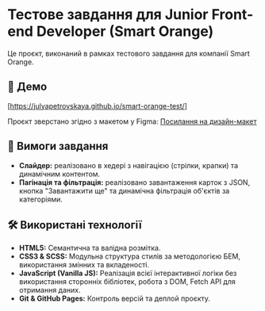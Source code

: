 # Тестове завдання для Junior Front-end Developer (Smart Orange)

Це проєкт, виконаний в рамках тестового завдання для компанії Smart Orange.

## 🚀 Демо
[https://julyapetrovskaya.github.io/smart-orange-test/]


Проєкт зверстано згідно з макетом у Figma:
[Посилання на дизайн-макет](https://www.figma.com/design/pZ9KKlefGW6BqE1xWvExqM/Text-SmartOrange?node-id=0-1&t=GAlAIGlTV1w29WKy-1)

## 📝 Вимоги завдання

- **Слайдер:** реалізовано в хедері з навігацією (стрілки, крапки) та динамічним контентом.
- **Пагінація та фільтрація:** реалізовано завантаження карток з JSON, кнопка "Завантажити ще" та динамічна фільтрація об'єктів за категоріями.

## 🛠️ Використані технології

- **HTML5:** Семантична та валідна розмітка.
- **CSS3 & SCSS:** Модульна структура стилів за методологією БЕМ, використання змінних та вкладеності.
- **JavaScript (Vanilla JS):** Реалізація всієї інтерактивної логіки без використання сторонніх бібліотек, робота з DOM, Fetch API для отримання даних.
- **Git & GitHub Pages:** Контроль версій та деплой проєкту.
